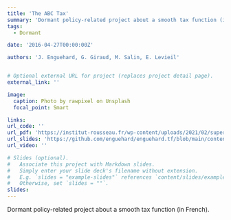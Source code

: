 ```yaml
---
title: 'The ABC Tax'
summary: 'Dormant policy-related project about a smooth tax function (in French).'
tags:
  - Dormant

date: '2016-04-27T00:00:00Z'

authors: 'J. Enguehard, G. Giraud, M. Salin, E. Levieil'


# Optional external URL for project (replaces project detail page).
external_link: ''

image:
  caption: Photo by rawpixel on Unsplash
  focal_point: Smart

links:
url_code: ''
url_pdf: 'https://institut-rousseau.fr/wp-content/uploads/2021/02/superPPde_retour-1.pdf'
url_slides: 'https://github.com/enguehard/enguehard.tf/blob/main/content/project/abc/slides.pdf'
url_video: ''

# Slides (optional).
#   Associate this project with Markdown slides.
#   Simply enter your slide deck's filename without extension.
#   E.g. `slides = "example-slides"` references `content/slides/example-slides.md`.
#   Otherwise, set `slides = ""`.
slides: 
---
```


Dormant policy-related project about a smooth tax function (in French).
